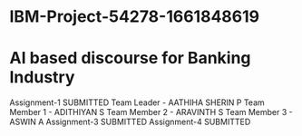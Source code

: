 # IBM-Project-54278-1661848619
# AI based discourse for Banking Industry
Assignment-1 SUBMITTED
Team Leader   - AATHIHA SHERIN P
Team Member 1 - ADITHIYAN S
Team Member 2 - ARAVINTH S
Team Member 3 - ASWIN A
Assignment-3 SUBMITTED 
Assignment-4 SUBMITTED
